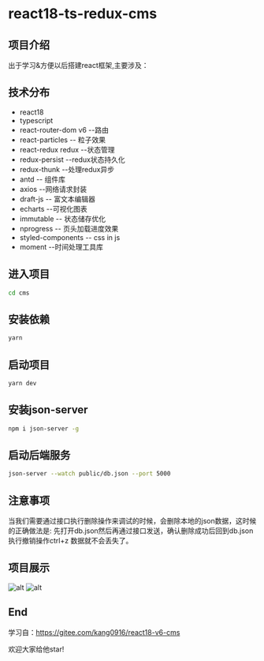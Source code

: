 # react18-ts-redux-cms

## 项目介绍

出于学习&方便以后搭建react框架,主要涉及：
## 技术分布

- react18
- typescript
- react-router-dom v6 --路由
- react-particles -- 粒子效果
- react-redux redux --状态管理
- redux-persist --redux状态持久化
- redux-thunk --处理redux异步
- antd -- 组件库
- axios --网络请求封装
- draft-js -- 富文本编辑器
- echarts --可视化图表
- immutable -- 状态储存优化
- nprogress -- 页头加载进度效果
- styled-components -- css in js
- moment --时间处理工具库

## 进入项目
```bash
cd cms
```

## 安装依赖

```bash
yarn
```
## 启动项目

```bash
yarn dev
```
## 安装json-server
```bash
npm i json-server -g
```

## 启动后端服务

```bash
json-server --watch public/db.json --port 5000
```

## 注意事项
当我们需要通过接口执行删除操作来调试的时候，会删除本地的json数据，这时候的正确做法是: 先打开db.json然后再通过接口发送，确认删除成功后回到db.json 执行撤销操作ctrl+z 数据就不会丢失了。

## 项目展示

![alt](https://p6-juejin.byteimg.com/tos-cn-i-k3u1fbpfcp/4376f41bbb1440ba84836cb94f33315d~tplv-k3u1fbpfcp-watermark.image?)
![alt](https://p1-juejin.byteimg.com/tos-cn-i-k3u1fbpfcp/0389fa8f207f45ccb2401d4b1c515ec2~tplv-k3u1fbpfcp-watermark.image?)


## End

学习自：https://gitee.com/kang0916/react18-v6-cms

欢迎大家给他star!